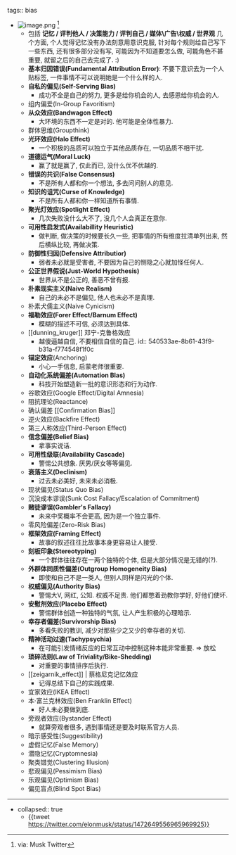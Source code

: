 tags:: bias
- ![image.png](../assets/image_1649247329276_0.png) [^FIFTH_BIAS]
  - 包括 **记忆 / 评判他人 / 决策能力 / 评判自己 / 媒体\广告\权威 / 世界观** 几个方面, 个人觉得记忆没有办法刻意用意识克服, 针对每个规则给自己写下一些东西, 还有很多部分没有写, 可能因为不知道要怎么做, 可能角色不甚重要, 就留之后的自己去完成了. :)
  - **基本归因错误(Fundamental Attribution Error)**: 不要下意识去为一个人贴标签, 一件事情不可以说明她是一个什么样的人.
  - **⾃私的偏⻅(Self-Serving Bias)**
    - 成功不全是自己的努力, 更多是给你机会的人, 去感恩给你机会的人.
  - 组内偏爱(In-Group Favoritism)
  - **从众效应(Bandwagon Effect)**
    - 大环境的东西不一定是对的. 他可能是全体性暴力.
  - 群体思维(Groupthink)
  - **光环效应(Halo Effect)**
    - 一个积极的品质可以独立于其他品质存在, 一切品质不相干扰.
  - **道德运⽓(Moral Luck)**
    - 赢了就是赢了, 仅此而已, 没什么优不优越的.
  - **错误的共识(False Consensus)**
    - 不是所有人都和你一个想法, 多去问问别人的意见.
  - **知识的诅咒(Curse of Knowledge)**
    - 不是所有人都和你一样知道所有事情.
  - **聚光灯效应(Spotlight Effect)**
    - 几次失败没什么大不了, 没几个人会真正在意你.
  - **可⽤性启发式(Availabillity Heuristic)**
    - 做判断, 做决策的时候要长久一些, 把事情的所有维度拉清单列出来, 然后横纵比较, 再做决策.
  - **防御性归因(Defensive Attributior)**
    - 弱者未必就是受害者, 不要因为自己的恻隐之心就加怪任何人.
  - **公正世界假说(Just-World Hypothesis)**
    - 世界从不是公正的, 善恶不曾有报.
  - **朴素现实主义(Naive Realism)**
    - 自己的未必不是偏见, 他人也未必不是真理.
  - 朴素⽝儒主义(Naive Cynicism)
  - **福勒效应(Forer Effect/Barnum Effect)**
    - 模糊的描述不可信, 必须达到具体.
  - [[dunning_kruger]] 邓宁-克鲁格效应
    - 越傻逼越自信, 不要相信自信的自己.
      id:: 540533ae-8b61-43f9-b31a-f774548f1f0c
  - **锚定效应**(Anchoring)
    - 小心一手信息, 启蒙老师很重要.
  - **⾃动化系统偏差(Automation Blas)**
    - 科技开始塑造新一批的意识形态和行为动作.
  - ⾕歌效应(Google Effect/Digital Amnesia)
  - 阻抗理论(Reactance)
  - 确认偏差 [[Confirmation Bias]]
  - 逆⽕效应(Backfire Effect)
  - 第三⼈称效应(Third-Person Effect)
  - **信念偏差(Belief Bias)**
    - 拿事实说话.
  - **可⽤性级联(Availability Cascade)**
    - 警惕公共想象. 厌男/厌女等等偏见.
  - **衰落主义(Declinism)**
    - 过去未必美好, 未来未必消极.
  - 现状偏⻅(Status Quo Bias)
  - 沉没成本谬误(Sunk Cost Fallacy/Escalation of Commitment)
  - **赌徒谬误(Gambler's Fallacy)**
    - 未来中奖概率不会更高, 因为是一个独立事件.
  - 零⻛险偏差(Zero-Risk Bias)
  - **框架效应(Framing Effect)**
    - 故事的叙述往往比故事本身更容易让人接受.
  - **刻板印象(Stereotyping)**
    - 一个群体往往存在一两个独特的个体, 但是大部分情况是无错的(?).
  - **外群体同质性偏差(Outgroup Homogeneity Bias)**
    - 即使和自己不是一类人, 但别人同样是闪光的个体.
  - **权威偏⻅(Authority Bias)**
    - 警惕大V, 网红, 公知. 权威不足贵. 他们都憋着劲教你学好, 好他们使坏.
  - **安慰剂效应(Placebo Effect)**
    - 警惕群体创造一种独特的气氛, 让人产生积极的心理暗示.
  - **幸存者偏差(Survivorship Bias)**
    - 多看失败的教训, 减少对那些少之又少的幸存者的关切.
  - **精神活动过速(Tachypsychia)**
    - 在可能引发情绪反应的日常互动中控制这种本能非常重要. => 放松
  - **琐碎法则(Law of Triviality/Bike-Shedding)**
    - 对重要的事情排序后执行.
  - [[zeigarnik_effect]] | 蔡格尼克记忆效应
    - 记得总结下自己的实践成果.
  - 宜家效应(IKEA Effect)
  - 本·富兰克林效应(Ben Franklin Effect)
    - 好人未必要做到底.
  - 旁观者效应(Bystander Effect)
    - 就算旁观者很多, 遇到事情还是要及时联系官方人员.
  - 暗示感受性(Suggestibility)
  - 虚假记忆(False Memory)
  - 潜隐记忆(Cryptomnesia)
  - 聚类错觉(Clustering Illusion)
  - 悲观偏⻅(Pessimism Bias)
  - 乐观偏⻅(Optimism Bias)
  - 偏⻅盲点(Blind Spot Bias)
- ---
- collapsed:: true
  [^FIFTH_BIAS]: via: Musk Twitter
  - {{tweet https://twitter.com/elonmusk/status/1472649556965969925}}